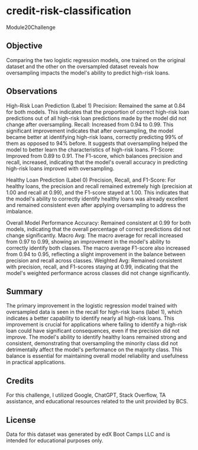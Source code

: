 # credit-risk-classification
Module20Challenge

## Objective
Comparing the two logistic regression models, one trained on the original dataset and the other on the oversampled dataset reveals how oversampling impacts the model's ability to predict high-risk loans.

## Observations
High-Risk Loan Prediction (Label 1)
Precision: Remained the same at 0.84 for both models. This indicates that the proportion of correct high-risk loan predictions out of all high-risk loan predictions made by the model did not change after oversampling.
Recall: Increased from 0.94 to 0.99. This significant improvement indicates that after oversampling, the model became better at identifying high-risk loans, correctly predicting 99% of them as opposed to 94% before. It suggests that oversampling helped the model to better learn the characteristics of high-risk loans.
F1-Score: Improved from 0.89 to 0.91. The F1-score, which balances precision and recall, increased, indicating that the model's overall accuracy in predicting high-risk loans improved with oversampling.

Healthy Loan Prediction (Label 0)
Precision, Recall, and F1-Score: For healthy loans, the precision and recall remained extremely high (precision at 1.00 and recall at 0.99), and the F1-score stayed at 1.00. This indicates that the model's ability to correctly identify healthy loans was already excellent and remained consistent even after applying oversampling to address the imbalance.

Overall Model Performance
Accuracy: Remained consistent at 0.99 for both models, indicating that the overall percentage of correct predictions did not change significantly.
Macro Avg: The macro average for recall increased from 0.97 to 0.99, showing an improvement in the model's ability to correctly identify both classes. The macro average F1-score also increased from 0.94 to 0.95, reflecting a slight improvement in the balance between precision and recall across classes.
Weighted Avg: Remained consistent with precision, recall, and F1-scores staying at 0.99, indicating that the model's weighted performance across classes did not change significantly.

## Summary
The primary improvement in the logistic regression model trained with oversampled data is seen in the recall for high-risk loans (label 1), which indicates a better capability to identify nearly all high-risk loans. This improvement is crucial for applications where failing to identify a high-risk loan could have significant consequences, even if the precision did not improve. The model's ability to identify healthy loans remained strong and consistent, demonstrating that oversampling the minority class did not detrimentally affect the model's performance on the majority class. This balance is essential for maintaining overall model reliability and usefulness in practical applications.


## Credits
For this challenge, I utilized Google, ChatGPT, Stack Overflow, TA assistance, and educational resources related to the unit provided by BCS.

## License
Data for this dataset was generated by edX Boot Camps LLC and is intended for educational purposes only.
